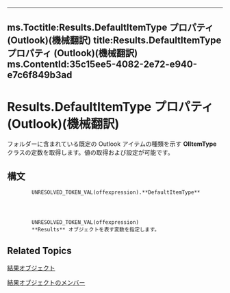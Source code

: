 

---
ms.Toctitle:Results.DefaultItemType プロパティ (Outlook)(機械翻訳)
title:Results.DefaultItemType プロパティ (Outlook)(機械翻訳)
ms.ContentId:35c15ee5-4082-2e72-e940-e7c6f849b3ad
---
# Results.DefaultItemType プロパティ (Outlook)(機械翻訳)




フォルダーに含まれている既定の Outlook アイテムの種類を示す **OlItemType** クラスの定数を取得します。値の取得および設定が可能です。

## 構文

            UNRESOLVED_TOKEN_VAL(offexpression).**DefaultItemType**




            UNRESOLVED_TOKEN_VAL(offexpression)
            **Results** オブジェクトを表す変数を指定します。



## Related Topics

[結果オブジェクト](59057f6f-8f6d-eed0-c945-240b9593b7ea.md)

[結果オブジェクトのメンバー](650f59fb-0dbd-3f5f-b289-2dfe9e33c20e.md)




